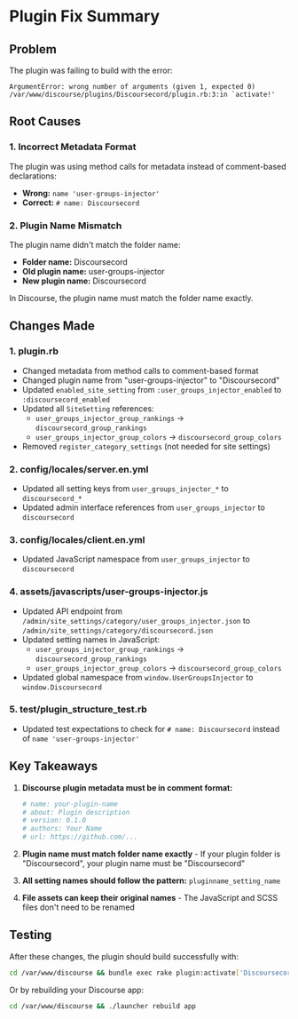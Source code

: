 # Plugin Fix Summary

## Problem
The plugin was failing to build with the error:
```
ArgumentError: wrong number of arguments (given 1, expected 0)
/var/www/discourse/plugins/Discoursecord/plugin.rb:3:in `activate!'
```

## Root Causes

### 1. Incorrect Metadata Format
The plugin was using method calls for metadata instead of comment-based declarations:
- **Wrong:** `name 'user-groups-injector'`
- **Correct:** `# name: Discoursecord`

### 2. Plugin Name Mismatch
The plugin name didn't match the folder name:
- **Folder name:** Discoursecord
- **Old plugin name:** user-groups-injector
- **New plugin name:** Discoursecord

In Discourse, the plugin name must match the folder name exactly.

## Changes Made

### 1. plugin.rb
- Changed metadata from method calls to comment-based format
- Changed plugin name from "user-groups-injector" to "Discoursecord"
- Updated `enabled_site_setting` from `:user_groups_injector_enabled` to `:discoursecord_enabled`
- Updated all `SiteSetting` references:
  - `user_groups_injector_group_rankings` → `discoursecord_group_rankings`
  - `user_groups_injector_group_colors` → `discoursecord_group_colors`
- Removed `register_category_settings` (not needed for site settings)

### 2. config/locales/server.en.yml
- Updated all setting keys from `user_groups_injector_*` to `discoursecord_*`
- Updated admin interface references from `user_groups_injector` to `discoursecord`

### 3. config/locales/client.en.yml
- Updated JavaScript namespace from `user_groups_injector` to `discoursecord`

### 4. assets/javascripts/user-groups-injector.js
- Updated API endpoint from `/admin/site_settings/category/user_groups_injector.json` to `/admin/site_settings/category/discoursecord.json`
- Updated setting names in JavaScript:
  - `user_groups_injector_group_rankings` → `discoursecord_group_rankings`
  - `user_groups_injector_group_colors` → `discoursecord_group_colors`
- Updated global namespace from `window.UserGroupsInjector` to `window.Discoursecord`

### 5. test/plugin_structure_test.rb
- Updated test expectations to check for `# name: Discoursecord` instead of `name 'user-groups-injector'`

## Key Takeaways

1. **Discourse plugin metadata must be in comment format:**
   ```ruby
   # name: your-plugin-name
   # about: Plugin description
   # version: 0.1.0
   # authors: Your Name
   # url: https://github.com/...
   ```

2. **Plugin name must match folder name exactly** - If your plugin folder is "Discoursecord", your plugin name must be "Discoursecord"

3. **All setting names should follow the pattern:** `pluginname_setting_name`

4. **File assets can keep their original names** - The JavaScript and SCSS files don't need to be renamed

## Testing
After these changes, the plugin should build successfully with:
```bash
cd /var/www/discourse && bundle exec rake plugin:activate['Discoursecord']
```

Or by rebuilding your Discourse app:
```bash
cd /var/www/discourse && ./launcher rebuild app
